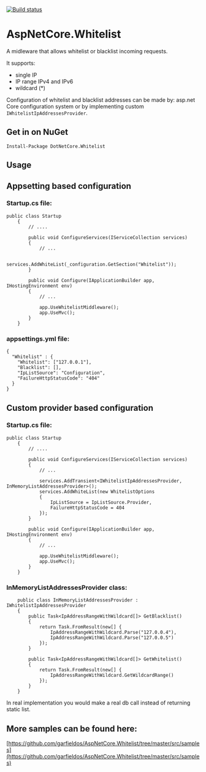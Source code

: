 [![Build status](https://ci.appveyor.com/api/projects/status/d2y382vrdtbnkbgj?svg=true)](https://ci.appveyor.com/project/garfieldos/aspnetcore-whitelist)

# AspNetCore.Whitelist

A midleware that allows whitelist or blacklist incoming requests. 

It supports: 
* single IP
* IP range IPv4 and IPv6
* wildcard (*)

Configuration of whitelist and blacklist addresses can be made by: asp.net Core configuration system or by implementing custom `IWhitelistIpAddressesProvider`.

## Get in on NuGet
```
Install-Package DotNetCore.Whitelist
```

## Usage

## Appsetting based configuration

### Startup.cs file:
```
public class Startup
    {
        // ....

        public void ConfigureServices(IServiceCollection services)
        {
            // ...

            services.AddWhiteList(_configuration.GetSection("Whitelist"));
        }

        public void Configure(IApplicationBuilder app, IHostingEnvironment env)
        {
            // ...

            app.UseWhitelistMiddleware();
            app.UseMvc();
        }
    }
```

### appsettings.yml file:
```
{
  "Whitelist" : {
    "Whitelist": ["127.0.0.1"],
    "Blacklist": [],
    "IpListSource": "Configuration",
    "FailureHttpStatusCode": "404"
  }
}
```
## Custom provider based configuration 

### Startup.cs file:
```
public class Startup
    {
        // ....

        public void ConfigureServices(IServiceCollection services)
        {
            // ...
            
            services.AddTransient<IWhitelistIpAddressesProvider, InMemoryListAddressesProvider>();
            services.AddWhiteList(new WhitelistOptions
            {
                IpListSource = IpListSource.Provider,
                FailureHttpStatusCode = 404
            });
        }

        public void Configure(IApplicationBuilder app, IHostingEnvironment env)
        {
            // ...

            app.UseWhitelistMiddleware();
            app.UseMvc();
        }
    }

```

### InMemoryListAddressesProvider class:

```
    public class InMemoryListAddressesProvider : IWhitelistIpAddressesProvider
    {
        public Task<IpAddressRangeWithWildcard[]> GetBlacklist()
        {
            return Task.FromResult(new[] {
                IpAddressRangeWithWildcard.Parse("127.0.0.4"),
                IpAddressRangeWithWildcard.Parse("127.0.0.5")
            });
        }

        public Task<IpAddressRangeWithWildcard[]> GetWhitelist()
        {
            return Task.FromResult(new[] {
                IpAddressRangeWithWildcard.GetWildcardRange()
            });
        }
    }
```

In real implementation you would make a real db call instead of returning static list.

## More samples can be found here: 
[https://github.com/garfieldos/AspNetCore.Whitelist/tree/master/src/samples](https://github.com/garfieldos/AspNetCore.Whitelist/tree/master/src/samples)
